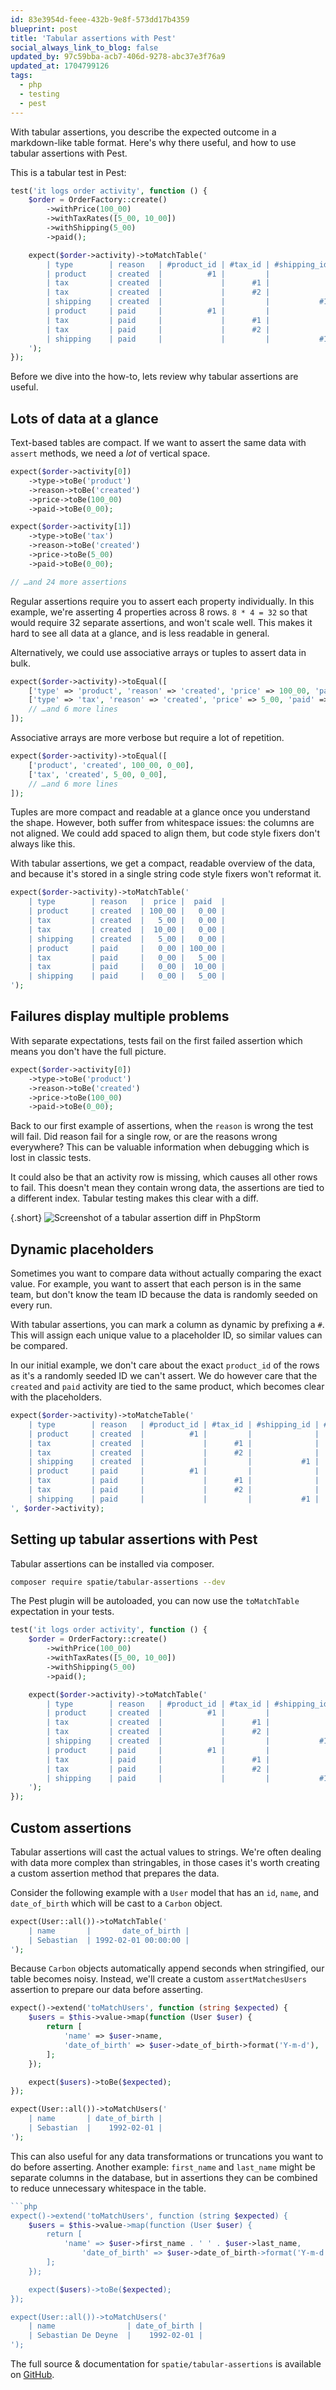 ```yaml
---
id: 83e3954d-feee-432b-9e8f-573dd17b4359
blueprint: post
title: 'Tabular assertions with Pest'
social_always_link_to_blog: false
updated_by: 97c59bba-acb7-406d-9278-abc37e3f76a9
updated_at: 1704799126
tags:
  - php
  - testing
  - pest
---
```

With tabular assertions, you describe the expected outcome in a markdown-like table format. Here's why there useful, and how to use tabular assertions with Pest.

<!--more-->

This is a tabular test in Pest:

```php
test('it logs order activity', function () {
    $order = OrderFactory::create()
        ->withPrice(100_00)
        ->withTaxRates([5_00, 10_00])
        ->withShipping(5_00)
        ->paid();

    expect($order->activity)->toMatchTable('
        | type        | reason   | #product_id | #tax_id | #shipping_id | #payment_id |  price |  paid  |
        | product     | created  |          #1 |         |              |             | 100_00 |   0_00 |
        | tax         | created  |             |      #1 |              |             |   5_00 |   0_00 |
        | tax         | created  |             |      #2 |              |             |  10_00 |   0_00 |
        | shipping    | created  |             |         |           #1 |             |   5_00 |   0_00 |
        | product     | paid     |          #1 |         |              |          #1 |   0_00 | 100_00 |
        | tax         | paid     |             |      #1 |              |          #1 |   0_00 |   5_00 |
        | tax         | paid     |             |      #2 |              |          #1 |   0_00 |  10_00 |
        | shipping    | paid     |             |         |           #1 |          #1 |   0_00 |   5_00 |
    ');
});
```

Before we dive into the how-to, lets review why tabular assertions are useful.

## Lots of data at a glance

Text-based tables are compact. If we want to assert the same data with `assert` methods, we need a _lot_ of vertical space.

```php
expect($order->activity[0])
    ->type->toBe('product')
    ->reason->toBe('created')
    ->price->toBe(100_00)
    ->paid->toBe(0_00);

expect($order->activity[1])
    ->type->toBe('tax')
    ->reason->toBe('created')
    ->price->toBe(5_00)
    ->paid->toBe(0_00);

// …and 24 more assertions
```

Regular assertions require you to assert each property individually. In this example, we're asserting 4 properties across 8 rows. `8 * 4 = 32` so that would require 32 separate assertions, and won't scale well. This makes it hard to see all data at a glance, and is less readable in general.

Alternatively, we could use associative arrays or tuples to assert data in bulk.

```php
expect($order->activity)->toEqual([
    ['type' => 'product', 'reason' => 'created', 'price' => 100_00, 'paid' => 0_00],
    ['type' => 'tax', 'reason' => 'created', 'price' => 5_00, 'paid' => 0_00],
    // …and 6 more lines
]);
```

Associative arrays are more verbose but require a lot of repetition.

```php
expect($order->activity)->toEqual([
    ['product', 'created', 100_00, 0_00],
    ['tax', 'created', 5_00, 0_00],
    // …and 6 more lines
]);
```
Tuples are more compact and readable at a glance once you understand the shape. However, both suffer from whitespace issues: the columns are not aligned. We could add spaced to align them, but code style fixers don't always like this.

With tabular assertions, we get a compact, readable overview of the data, and because it's stored in a single string code style fixers won't reformat it.

```php
expect($order->activity)->toMatchTable('
    | type        | reason   |  price |  paid  |
    | product     | created  | 100_00 |   0_00 |
    | tax         | created  |   5_00 |   0_00 |
    | tax         | created  |  10_00 |   0_00 |
    | shipping    | created  |   5_00 |   0_00 |
    | product     | paid     |   0_00 | 100_00 |
    | tax         | paid     |   0_00 |   5_00 |
    | tax         | paid     |   0_00 |  10_00 |
    | shipping    | paid     |   0_00 |   5_00 |
');
```

## Failures display multiple problems

With separate expectations, tests fail on the first failed assertion which means you don't have the full picture.

```php
expect($order->activity[0])
    ->type->toBe('product')
    ->reason->toBe('created')
    ->price->toBe(100_00)
    ->paid->toBe(0_00);
```

Back to our first example of assertions, when the `reason` is wrong the test will fail. Did reason fail for a single row, or are the reasons wrong everywhere? This can be valuable information when debugging which is lost in classic tests.

It could also be that an activity row is missing, which causes all other rows to fail. This doesn't mean they contain wrong data, the assertions are tied to a different index. Tabular testing makes this clear with a diff.

{.short}
![Screenshot of a tabular assertion diff in PhpStorm](https://sebastiandedeyne.com/assets/tabular-assertions.webp)

## Dynamic placeholders

Sometimes you want to compare data without actually comparing the exact value. For example, you want to assert that each person is in the same team, but don't know the team ID because the data is randomly seeded on every run.

With tabular assertions, you can mark a column as dynamic by prefixing a `#`. This will assign each unique value to a placeholder ID, so similar values can be compared.

In our initial example, we don't care about the exact `product_id` of the rows as it's a randomly seeded ID we can't assert. We do however care that the `created` and `paid` activity are tied to the same product, which becomes clear with the placeholders.

```php
expect($order->activity)->toMatcheTable('
    | type        | reason   | #product_id | #tax_id | #shipping_id | #payment_id |  price |  paid  |
    | product     | created  |          #1 |         |              |             | 100_00 |   0_00 |
    | tax         | created  |             |      #1 |              |             |   5_00 |   0_00 |
    | tax         | created  |             |      #2 |              |             |  10_00 |   0_00 |
    | shipping    | created  |             |         |           #1 |             |   5_00 |   0_00 |
    | product     | paid     |          #1 |         |              |          #1 |   0_00 | 100_00 |
    | tax         | paid     |             |      #1 |              |          #1 |   0_00 |   5_00 |
    | tax         | paid     |             |      #2 |              |          #1 |   0_00 |  10_00 |
    | shipping    | paid     |             |         |           #1 |          #1 |   0_00 |   5_00 |
', $order->activity);
```

## Setting up tabular assertions with Pest

Tabular assertions can be installed via composer.

```sh
composer require spatie/tabular-assertions --dev
```

The Pest plugin will be autoloaded, you can now use the `toMatchTable` expectation in your tests.

```php
test('it logs order activity', function () {
    $order = OrderFactory::create()
        ->withPrice(100_00)
        ->withTaxRates([5_00, 10_00])
        ->withShipping(5_00)
        ->paid();

    expect($order->activity)->toMatchTable('
        | type        | reason   | #product_id | #tax_id | #shipping_id | #payment_id |  price |  paid  |
        | product     | created  |          #1 |         |              |             | 100_00 |   0_00 |
        | tax         | created  |             |      #1 |              |             |   5_00 |   0_00 |
        | tax         | created  |             |      #2 |              |             |  10_00 |   0_00 |
        | shipping    | created  |             |         |           #1 |             |   5_00 |   0_00 |
        | product     | paid     |          #1 |         |              |          #1 |   0_00 | 100_00 |
        | tax         | paid     |             |      #1 |              |          #1 |   0_00 |   5_00 |
        | tax         | paid     |             |      #2 |              |          #1 |   0_00 |  10_00 |
        | shipping    | paid     |             |         |           #1 |          #1 |   0_00 |   5_00 |
    ');
});
```

## Custom assertions

Tabular assertions will cast the actual values to strings. We're often dealing with data more complex than stringables, in those cases it's worth creating a custom assertion method that prepares the data.

Consider the following example with a `User` model that has an `id`, `name`, and `date_of_birth` which will be cast to a `Carbon` object.

```php
expect(User::all())->toMatchTable('
    | name       |       date_of_birth |
    | Sebastian  | 1992-02-01 00:00:00 |
');
```

Because `Carbon` objects automatically append seconds when stringified, our table becomes noisy. Instead, we'll create a custom `assertMatchesUsers` assertion to prepare our data before asserting.

```php
expect()->extend('toMatchUsers', function (string $expected) {
    $users = $this->value->map(function (User $user) {
        return [
            'name' => $user->name,
            'date_of_birth' => $user->date_of_birth->format('Y-m-d'),
        ];
    });

    expect($users)->toBe($expected);
});

expect(User::all())->toMatchUsers('
    | name       | date_of_birth |
    | Sebastian  |    1992-02-01 |
');
```

This can also useful for any data transformations or truncations you want to do before asserting. Another example: `first_name` and `last_name` might be separate columns in the database, but in assertions they can be combined to reduce unnecessary whitespace in the table.

```php
```php
expect()->extend('toMatchUsers', function (string $expected) {
    $users = $this->value->map(function (User $user) {
        return [
            'name' => $user->first_name . ' ' . $user->last_name,
                'date_of_birth' => $user->date_of_birth->format('Y-m-d'),
        ];
    });

    expect($users)->toBe($expected);
});

expect(User::all())->toMatchUsers('
    | name                | date_of_birth |
    | Sebastian De Deyne  |    1992-02-01 |
');
```

The full source & documentation for `spatie/tabular-assertions` is available on [GitHub](https://github.com/spatie/tabular-assertions).